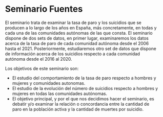 # Seminario Fuentes
El seminario trata de examinar la tasa de paro y los suicidios que se producen a lo largo de los años en España, más concretamente, en todas y cada una de las comunidades autónomas de las que consta. El seminario dispone de dos sets de datos, en primer lugar, examinaremos los datos acerca de la tasa de paro de cada comunidad autónoma desde el 2006 hasta el 2021. Posteriormente, estudiaremos otro set de datos que dispone de información acerca de los suicidios respecto a cada comunidad autónoma desde el 2016 al 2020.

Los objetivos de este seminario son:
- El estudio del comportamiento de la tasa de paro respecto a hombres y mujeres y comunidades autonomas.
- El estudio de la evolución del número de suicidios respecto a hombres y mujeres en todas las comunidades autónomas.
- El objetivo principal, y por el que nos decidimos hacer el seminario, es debatir y/o examinar la relación o concordancia entre la cantidad de paro en la población activa y la cantidad de muertes por suicidio.

